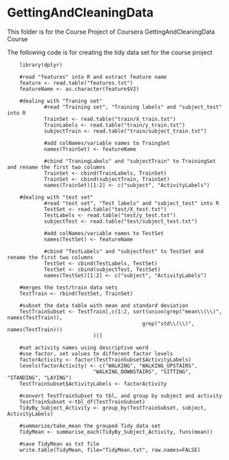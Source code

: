 # GettingAndCleaningData
This folder is for the Course Project of Coursera GettingAndCleaningData Course


The following code is for creating the tidy data set for the course project

        library(dplyr)

        #read "features" into R and extract feature name
        feature <- read.table("features.txt")
        featureName <- as.character(feature$V2)

        #dealing with "Traning set"
                #read "Training set", "Training labels" and "subject_test" into R
                TrainSet <- read.table("train/X_train.txt")
                TrainLabels <- read.table("train/y_train.txt")
                subjectTrain <- read.table("train/subject_train.txt")

                #add colNames/variable names to TraingSet
                names(TrainSet) <- featureName

                #cbind "TraningLabels" and "subjectTrain" to TrainingSet and rename the first two columns
                TrainSet <- cbind(TrainLabels, TrainSet)
                TrainSet <- cbind(subjectTrain, TrainSet)
                names(TrainSet)[1:2] <- c("subject", "ActivityLabels")

        #dealing with "test set"
                #read "test set", "Test labels" and "subject_test" into R
                TestSet <- read.table("test/X_test.txt")
                TestLabels <- read.table("test/y_test.txt")
                subjectTest <- read.table("test/subject_test.txt")

                #add colNames/variable names to TestSet
                names(TestSet) <- featureName

                #cbind "TestLabels" and "subjectTest" to TestSet and rename the first two columns
                TestSet <- cbind(TestLabels, TestSet)
                TestSet <- cbind(subjectTest, TestSet)
                names(TestSet)[1:2] <- c("subject", "ActivityLabels")

        #merges the test/train data sets
        TestTrain <- rbind(TestSet, TrainSet)

        #subset the data table with mean and standard deviation
        TestTrainSubset <- TestTrain[,c(1:2, sort(union(grep("mean\\(\\)", names(TestTrain)), 
                                                grep("std\\(\\)", names(TestTrain)))
                                ))]

        #set activity names using descriptive word
        #use factor, set values to different factor levels
        factorActivity <- factor(TestTrainSubset$ActivityLabels)
        levels(factorActivity) <- c("WALKING", "WALKING_UPSTAIRS", 
                                "WALKING_DOWNSTAIRS", "SITTING", "STANDING", "LAYING")
        TestTrainSubset$ActivityLabels <- factorActivity

        #convert TestTrainSubset to tbl, and group by subject and activity
        TestTrainSubset <-tbl_df(TestTrainSubset)
        TidyBy_Subject_Activity <- group_by(TestTrainSubset, subject, ActivityLabels)

        #summarize/take_mean the grouped Tidy data set
        TidyMean <- summarise_each(TidyBy_Subject_Activity, funs(mean))

        #save TidyMean as txt file
        write.table(TidyMean, file="TidyMean.txt", row.names=FALSE)
